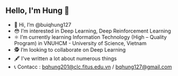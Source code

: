 ## Hello, I'm Hung 🚀
- 🦄 Hi, I’m @buiqhung127
- 😳 I’m interested in Deep Learning, Deep Reinforcement Learning
- ⚛️ I’m currently learning Information Technology (High – Quality Program) in VNUHCM - University of Science, Vietnam
- 🕵️ I’m looking to collaborate on Deep Learning
- 🖋 I've written a lot about numerous things
- 📞 Contacc :  bqhung201@clc.fitus.edu.vn / bqhung127@gmail.com

<!---
buiqhung127/buiqhung127 is a ✨ special ✨ repository because its `README.md` (this file) appears on your GitHub profile.
You can click the Preview link to take a look at your changes.
--->

